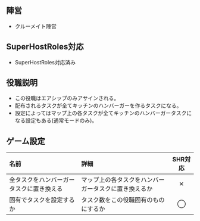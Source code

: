 ## 陣営
- クルーメイト陣営

## SuperHostRoles対応
- SuperHostRoles対応済み

## 役職説明
- この役職はエアシップのみアサインされる。
- 配布されるタスクが全てキッチンのハンバーガーを作るタスクになる。
- 設定によってはマップ上の各タスクが全てキッチンのハンバーガータスクになる設定もある(通常モードのみ)。

## ゲーム設定
| 名前 | 詳細 | SHR対応 |
| :-- | :-- | :--: |
| 全タスクをハンバーガータスクに置き換える | マップ上の各タスクをハンバーガータスクに置き換えるか | ✕ |
| 固有でタスクを設定するか | タスク数をこの役職固有のものにするか | ◯ |